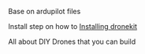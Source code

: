Base on ardupilot files

Install step on how to 
[Installing dronekit](https://github.com/palacita135/dronekit/blob/main/Installing%20dronekit)

All about DIY Drones that you can build
